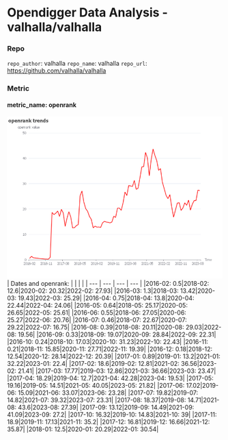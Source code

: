 # Opendigger Data Analysis - valhalla/valhalla
### Repo
`repo_author`: valhalla
`repo_name`: valhalla
`repo_url`: https://github.com/valhalla/valhalla

### Metric
#### metric_name: openrank
![openrank trends](./openrank.png)
| Dates and openrank: | | | |
| --- | --- | --- | --- |
|2016-02: 0.5|2018-02: 12.6|2020-02: 20.32|2022-02: 27.93|
|2016-03: 1.3|2018-03: 13.42|2020-03: 19.43|2022-03: 25.29|
|2016-04: 0.75|2018-04: 13.8|2020-04: 22.44|2022-04: 24.06|
|2016-05: 0.64|2018-05: 25.17|2020-05: 26.65|2022-05: 25.61|
|2016-06: 0.55|2018-06: 27.05|2020-06: 25.27|2022-06: 20.76|
|2016-07: 0.46|2018-07: 22.67|2020-07: 29.22|2022-07: 16.75|
|2016-08: 0.39|2018-08: 20.11|2020-08: 29.03|2022-08: 19.56|
|2016-09: 0.33|2018-09: 19.07|2020-09: 28.84|2022-09: 22.31|
|2016-10: 0.24|2018-10: 17.03|2020-10: 31.23|2022-10: 22.43|
|2016-11: 0.21|2018-11: 15.85|2020-11: 27.71|2022-11: 19.39|
|2016-12: 0.18|2018-12: 12.54|2020-12: 28.14|2022-12: 20.39|
|2017-01: 0.89|2019-01: 13.2|2021-01: 32.22|2023-01: 22.4|
|2017-02: 18.6|2019-02: 12.81|2021-02: 36.56|2023-02: 21.41|
|2017-03: 17.77|2019-03: 12.86|2021-03: 36.66|2023-03: 23.47|
|2017-04: 18.29|2019-04: 12.7|2021-04: 42.28|2023-04: 19.53|
|2017-05: 19.16|2019-05: 14.51|2021-05: 40.05|2023-05: 21.82|
|2017-06: 17.02|2019-06: 15.09|2021-06: 33.07|2023-06: 23.28|
|2017-07: 19.82|2019-07: 14.82|2021-07: 39.32|2023-07: 23.31|
|2017-08: 18.37|2019-08: 14.71|2021-08: 43.6|2023-08: 27.39|
|2017-09: 13.12|2019-09: 14.49|2021-09: 41.09|2023-09: 27.2|
|2017-10: 16.32|2019-10: 14.83|2021-10: 39|
|2017-11: 18.9|2019-11: 17.13|2021-11: 35.2|
|2017-12: 16.81|2019-12: 16.66|2021-12: 35.87|
|2018-01: 12.5|2020-01: 20.29|2022-01: 30.54|
